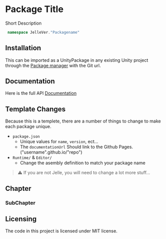 # Package Title
Short Description

```cs
 namespace JelleVer."Packagename"
```

## Installation

This can be imported as a UnityPackage in any existing Unity project through the [Package manager](https://docs.unity3d.com/Manual/Packages.html) with the Git url.

## Documentation

Here is the full API [Documentation](https://jellevermandere.github.io/UnityPackageTemplate/)

## Template Changes
Because this is a templete, there are a number of things to change to make each package unique.

- `package.json`
  - Unique values for `name`, `version`, ect... 
  - The `documentationUrl` Should link to the Github Pages. ("username".github.io/"repo")
- `Runtime/` & `Editor/`
  - Change the asembly definition to match your package name

> :warning:
> If you are not Jelle, you will need to change a lot more stuff...

## Chapter

### SubChapter


## Licensing

The code in this project is licensed under MIT license.